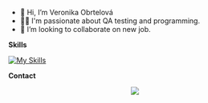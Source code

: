 - 👋 Hi, I’m Veronika Obrtelová
- 👩‍💻 I'm passionate about QA testing and programming.
- 💞️ I’m looking to collaborate on new job.

**Skills**

[![My Skills](https://skillicons.dev/icons?i=java,kotlin,nodejs,figma&theme=light)](https://skillicons.dev)

**Contact**
<p align="center">
  <a href="(https://www.linkedin.com/in/veronika-obrtelov%C3%A1/)">
    <img src="https://skillicons.dev/icons?i=linkedin" />
  </a>
</p>
